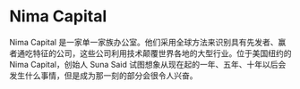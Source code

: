 # 

# Nima Capital

Nima Capital 是一家单一家族办公室。他们采用全球方法来识别具有先发者、赢者通吃特征的公司，这些公司利用技术颠覆世界各地的大型行业。位于美国纽约的 Nima Capital，创始人 Suna Said 试图想象从现在起的一年、五年、十年以后会发生什么事情，但是成为那一刻的部分会很令人兴奋。


